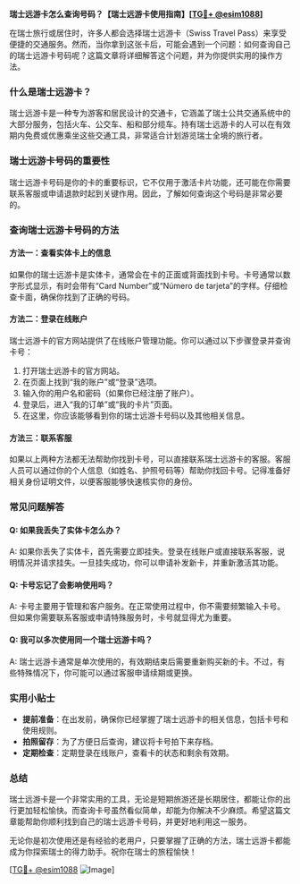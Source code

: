 **瑞士远游卡怎么查询号码？【瑞士远游卡使用指南】[[TG💪+ @esim1088](https://t.me/s/esim1088)]**

在瑞士旅行或居住时，许多人都会选择瑞士远游卡（Swiss Travel Pass）来享受便捷的交通服务。然而，当你拿到这张卡后，可能会遇到一个问题：如何查询自己的瑞士远游卡号码呢？这篇文章将详细解答这个问题，并为你提供实用的操作方法。

### 什么是瑞士远游卡？

瑞士远游卡是一种专为游客和居民设计的交通卡，它涵盖了瑞士公共交通系统中的大部分服务，包括火车、公交车、船和部分缆车。持有瑞士远游卡的人可以在有效期内免费或优惠乘坐这些交通工具，非常适合计划游览瑞士全境的旅行者。

### 瑞士远游卡号码的重要性

瑞士远游卡号码是你的卡的重要标识，它不仅用于激活卡片功能，还可能在你需要联系客服或申请退款时起到关键作用。因此，了解如何查询这个号码是非常必要的。

### 查询瑞士远游卡号码的方法

#### 方法一：查看实体卡上的信息

如果你的瑞士远游卡是实体卡，通常会在卡的正面或背面找到卡号。卡号通常以数字形式显示，有时会带有“Card Number”或“Número de tarjeta”的字样。仔细检查卡面，确保你找到了正确的号码。

#### 方法二：登录在线账户

瑞士远游卡的官方网站提供了在线账户管理功能。你可以通过以下步骤登录并查询卡号：

1. 打开瑞士远游卡的官方网站。
2. 在页面上找到“我的账户”或“登录”选项。
3. 输入你的用户名和密码（如果你已经注册了账户）。
4. 登录后，进入“我的订单”或“我的卡片”页面。
5. 在这里，你应该能够看到你的瑞士远游卡号码以及其他相关信息。

#### 方法三：联系客服

如果以上两种方法都无法帮助你找到卡号，可以直接联系瑞士远游卡的客服。客服人员可以通过你的个人信息（如姓名、护照号码等）帮助你找回卡号。记得准备好相关身份证明文件，以便客服能够快速核实你的身份。

### 常见问题解答

#### Q: 如果我丢失了实体卡怎么办？

A: 如果你丢失了实体卡，首先需要立即挂失。登录在线账户或直接联系客服，说明情况并请求挂失。一旦挂失成功，你可以申请补发新卡，并重新激活其功能。

#### Q: 卡号忘记了会影响使用吗？

A: 卡号主要用于管理和客户服务。在正常使用过程中，你不需要频繁输入卡号。但如果你需要联系客服或申请特殊服务时，卡号就显得尤为重要。

#### Q: 我可以多次使用同一个瑞士远游卡吗？

A: 瑞士远游卡通常是单次使用的，有效期结束后需要重新购买新的卡。不过，有些特殊情况下，你可能可以通过客服申请续期或更换。

### 实用小贴士

- **提前准备**：在出发前，确保你已经掌握了瑞士远游卡的相关信息，包括卡号和使用规则。
- **拍照留存**：为了方便日后查询，建议将卡号拍下来存档。
- **定期检查**：定期登录在线账户，查看卡的状态和剩余有效期。

### 总结

瑞士远游卡是一个非常实用的工具，无论是短期旅游还是长期居住，都能让你的出行更加轻松愉快。而查询卡号虽然看似简单，却能为你解决不少麻烦。希望这篇文章能帮助你顺利找到自己的瑞士远游卡号码，并更好地利用这一服务。

无论你是初次使用还是有经验的老用户，只要掌握了正确的方法，瑞士远游卡都能成为你探索瑞士的得力助手。祝你在瑞士的旅程愉快！

[[TG💪+ @esim1088](https://t.me/s/esim1088) ![Image](https://i.postimg.cc/4NQfJmqS/Snipaste-2025-05-13-00-14-12.png)]